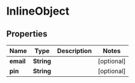 

# InlineObject

## Properties

Name | Type | Description | Notes
------------ | ------------- | ------------- | -------------
**email** | **String** |  |  [optional]
**pin** | **String** |  |  [optional]



